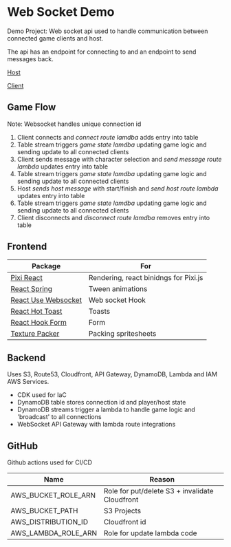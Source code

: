 # Web Socket Demo

Demo Project: Web socket api used to handle communication between connected game clients and host.

The api has an endpoint for connecting to and an endpoint to send messages back.



[Host](https://github.com/user-attachments/assets/59d749e1-802c-40ad-b6f1-131464f46752)


[Client](https://github.com/user-attachments/assets/49c8b2c9-69be-491c-9450-30bcefa4ea48)





## Game Flow

Note: Websocket handles unique connection id

1. Client connects and _connect route lamdba_ adds entry into table
2. Table stream triggers _game state lamdba_ updating game logic and sending update to all connected clients
3. Client sends message with character selection and _send message route lambda_ updates entry into table
4. Table stream triggers _game state lamdba_ updating game logic and sending update to all connected clients
5. Host _sends host message_ with start/finish and _send host route lambda_ updates entry into table
6. Table stream triggers _game state lamdba_ updating game logic and sending update to all connected clients
7. Client disconnects and _disconnect route lamdba_ removes entry into table

## Frontend

| Package                                                                  | For                                   |
| ------------------------------------------------------------------------ | ------------------------------------- |
| [Pixi React](https://pixijs.io/pixi-react/)                              | Rendering, react binidngs for Pixi.js |
| [React Spring](https://www.react-spring.dev)                             | Tween animations                      |
| [React Use Websocket](https://github.com/robtaussig/react-use-websocket) | Web socket Hook                       |
| [React Hot Toast](https://react-hot-toast.com)                           | Toasts                                |
| [React Hook Form](https://react-hook-form.com)                           | Form                                  |
| [Texture Packer](https://www.codeandweb.com/texturepacker)               | Packing spritesheets                  |

## Backend

Uses S3, Route53, Cloudfront, API Gateway, DynamoDB, Lambda and IAM AWS Services.

- CDK used for IaC
- DynamoDB table stores connection id and player/host state
- DynamoDB streams trigger a lambda to handle game logic and 'broadcast' to all connections
- WebSocket API Gateway with lambda route integrations

## GitHub

Github actions used for CI/CD

| Name                | Reason                                         |
| ------------------- | ---------------------------------------------- |
| AWS_BUCKET_ROLE_ARN | Role for put/delete S3 + invalidate Cloudfront |
| AWS_BUCKET_PATH     | S3 Projects                                    |
| AWS_DISTRIBUTION_ID | Cloudfront id                                  |
| AWS_LAMBDA_ROLE_ARN | Role for update lambda code                    |

